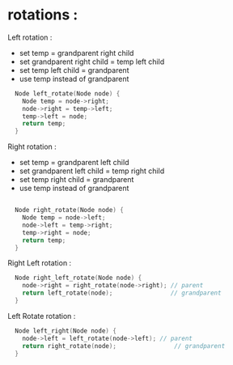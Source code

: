 # rotations :

Left rotation :
  - set temp = grandparent right child
  - set grandparent right child = temp left child
  - set temp left child = grandparent
  - use temp instead of grandparent

``` c++
  Node left_rotate(Node node) {
    Node temp = node->right;
    node->right = temp->left;
    temp->left = node;
    return temp;
  }
```

Right rotation :
  - set temp = grandparent left child
  - set grandparent left child = temp right child
  - set temp right child = grandparent
  - use temp instead of grandparent

``` c++

  Node right_rotate(Node node) {
    Node temp = node->left;
    node->left = temp->right;
    temp->right = node;
    return temp;
  }

```

Right Left rotation :

``` c++
  Node right_left_rotate(Node node) {
    node->right = right_rotate(node->right); // parent
    return left_rotate(node);                // grandparent
  }

```

Left Rotate rotation :

``` c++
  Node left_right(Node node) {
    node->left = left_rotate(node->left); // parent
    return right_rotate(node);                // grandparent
  }

```
